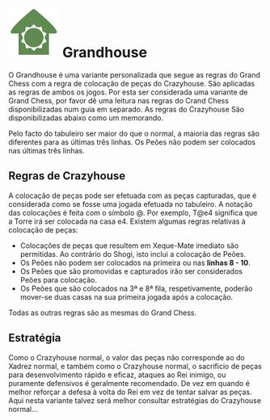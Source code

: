# ![Grandhouse](https://github.com/gbtami/pychess-variants/blob/master/static/icons/Grandhouse.svg) Grandhouse

O Grandhouse é uma variante personalizada que segue as regras do Grand Chess com a regra de colocação de peças do Crazyhouse. São aplicadas as regras de ambos os jogos. Por esta ser considerada uma variante de Grand Chess, por favor dê uma leitura nas regras do Crand Chess disponibilizadas num guia em separado. As regras do Crazyhouse São disponibilizadas abaixo como um memorando.

Pelo facto do tabuleiro ser maior do que o normal, a maioria das regras são diferentes para as últimas três linhas. Os Peões não podem ser colocados nas últimas três linhas.

## Regras de Crazyhouse

A colocação de peças pode ser efetuada com as peças capturadas, que é considerada como se fosse uma jogada efetuada no tabuleiro. A notação das colocações é feita com o símbolo @. Por exemplo, T@e4 significa que a Torre irá ser colocada na casa e4. Existem algumas regras relativas à colocação de peças: 

* Colocações de peças que resultem em Xeque-Mate imediato são permitidas. Ao contrário do Shogi, isto inclui a colocação de Peões.
* Os Peões não podem ser colocados na primeira ou nas **linhas 8 - 10**.
* Os Peões que são promovidas e capturados irão ser considerados Peões para colocação.
* Os Peões que são colocados na 3ª e 8ª fila, respetivamente, poderão mover-se duas casas na sua primeira jogada após a colocação.


Todas as outras regras são as mesmas do Grand Chess.

## Estratégia

Como o Crazyhouse normal, o valor das peças não corresponde ao do Xadrez normal, e também como o Crazyhouse normal, o sacrificio de peças para desenvolvimento rápido e eficaz, ataques ao Rei inimigo, ou puramente defensivos é geralmente recomendado. De vez em quando é melhor reforçar a defesa à volta do Rei em vez de tentar salvar as peças. Aqui nesta variante talvez será melhor consultar estratégias do Crazyhouse normal...
